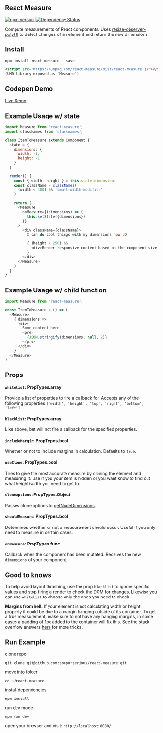 ## React Measure

[![npm version](https://badge.fury.io/js/react-measure.svg)](https://badge.fury.io/js/react-measure)
[![Dependency Status](https://david-dm.org/souporserious/react-measure.svg)](https://david-dm.org/souporserious/react-measure)

Compute measurements of React components. Uses [resize-observer-polyfill](https://github.com/que-etc/resize-observer-polyfill) to detect changes of an element and return the new dimensions.

## Install

`npm install react-measure --save`

```html
<script src="https://unpkg.com/react-measure/dist/react-measure.js"></script>
(UMD library exposed as `Measure`)
```

## Codepen Demo

[Live Demo](http://codepen.io/souporserious/pen/rLdwao/)

## Example Usage w/ state

```javascript
import Measure from 'react-measure';
import classNames from 'classnames';

class ItemToMeasure extends Component {
  state = {
    dimensions: {
      width: -1,
      height: -1
    }
  }

  render() {
    const { width, height } = this.state.dimensions
    const className = classNames(
      (width < 400) && 'small-width-modifier'
    )

    return (
      <Measure
        onMeasure={(dimensions) => {
          this.setState({dimensions})
        }}
      >
        <div className={className}>
          I can do cool things with my dimensions now :D

          { (height > 250) &&
            <div>Render responsive content based on the component size!</div>
          }
        </div>
      </Measure>
    )
  }
}
```

## Example Usage w/ child function

```javascript
import Measure from 'react-measure';

const ItemToMeasure = () => (
  <Measure>
    { dimensions =>
      <div>
        Some content here
        <pre>
          {JSON.stringify(dimensions, null, 2)}
        </pre>
      </div>
    }
  </Measure>
)
```

## Props

#### `whitelist`: PropTypes.array

Provide a list of properties to fire a callback for. Accepts any of the following properties `['width', 'height', 'top', 'right', 'bottom', 'left']`

#### `blacklist`: PropTypes.array

Like above, but will not fire a callback for the specified properties.

#### `includeMargin`: PropTypes.bool

Whether or not to include margins in calculation. Defaults to `true`.

#### `useClone`: PropTypes.bool

Tries to give the most accurate measure by cloning the element and measuring it. Use if you your item is hidden or you want know to find out what height/width you need to get to.

#### `cloneOptions`: PropTypes.Object

Passes clone options to [getNodeDimensions](https://github.com/souporserious/get-node-dimensions).

#### `shouldMeasure`: PropTypes.bool

Determines whether or not a measurement should occur. Useful if you only need to measure in certain cases.

#### `onMeasure`: PropTypes.func

Callback when the component has been mutated. Receives the new `dimensions` of your component.

## Good to knows
To help avoid layout thrashing, use the prop `blacklist` to ignore specific values and stop firing a render to check the DOM for changes. Likewise you can use `whitelist` to choose only the ones you need to check.

**Margins from hell.** If your element is not calculating width or height properly it could be due to a margin hanging outside of its container. To get a true measurement, make sure to not have any hanging margins, in some cases a padding of 1px added to the container will fix this. See the stack overflow answers [here](http://stackoverflow.com/questions/19718634/how-to-disable-margin-collapsing) for more tricks .

## Run Example

clone repo

`git clone git@github.com:souporserious/react-measure.git`

move into folder

`cd ~/react-measure`

install dependencies

`npm install`

run dev mode

`npm run dev`

open your browser and visit: `http://localhost:8080/`
